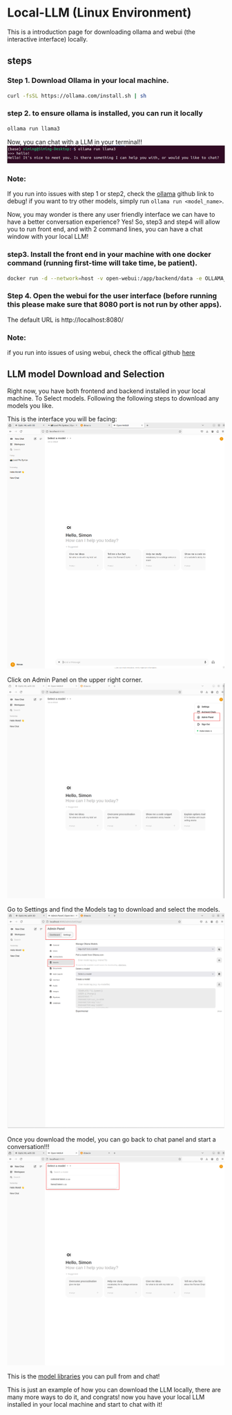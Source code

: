 # Local-LLM (Linux Environment)
This is a introduction page for downloading ollama and webui (the interactive interface) locally.

## steps

### Step 1. Download Ollama in your local machine. 
```bash
curl -fsSL https://ollama.com/install.sh | sh
```

### step 2. to ensure ollama is installed, you can run it locally
```bash
ollama run llama3
```

Now, you can chat with a LLM in your terminal!! 
![Chat Terminal Interface](ollama_demo.png)


### Note: 
If you run into issues with step 1 or step2, check the [ollama](https://github.com/ollama/ollama) github link to debug!
if you want to try other models, simply run `ollama run <model_name>`. 



Now, you may wonder is there any user friendly interface we can have to have a better conversation experience? Yes! So, step3 and step4 will allow you to run front end, and with 2 command lines, you can have a chat window with your local LLM!

### step3. Install the front end in your machine with one docker command (running first-time will take time, be patient). 
```bash
docker run -d --network=host -v open-webui:/app/backend/data -e OLLAMA_BASE_URL=http://127.0.0.1:11434 --name open-webui --restart always ghcr.io/open-webui/open-webui:main
```

### Step 4. Open the webui for the user interface (before running this please make sure that 8080 port is not run by other apps). 
The default URL is http://localhost:8080/

### Note:
if you run into issues of using webui, check the offical github [here](https://github.com/open-webui/open-webui)



## LLM model Download and Selection

Right now, you have both frontend and backend installed in your local machine. To Select models. Following the following steps to download any models you like.

This is the interface you will be facing:
![Chat Interface](main.png)

Click on Admin Panel on the upper right corner.
![Admin Panel](image.png)

Go to Settings and find the Models tag to download and select the models.
![Model Selection](admin_panel.png)

Once you download the model, you can go back to chat panel and start a conversation!!!
![Chat Interface](chat_panel.png)

This is the [model libraries](https://ollama.com/library) you can pull from and chat!



This is just an example of how you can download the LLM locally, there are many more ways to do it, and congrats! now you have your local LLM installed in your local machine and start to chat with it!
